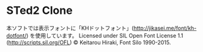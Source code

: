 # STed2 Clone

本ソフトでは表示フォントに「KHドットフォント」(http://jikasei.me/font/kh-dotfont/) を使用しています。
Licensed under SIL Open Font License 1.1 (http://scripts.sil.org/OFL)
© Keitarou Hiraki, Font Silo 1990-2015.
